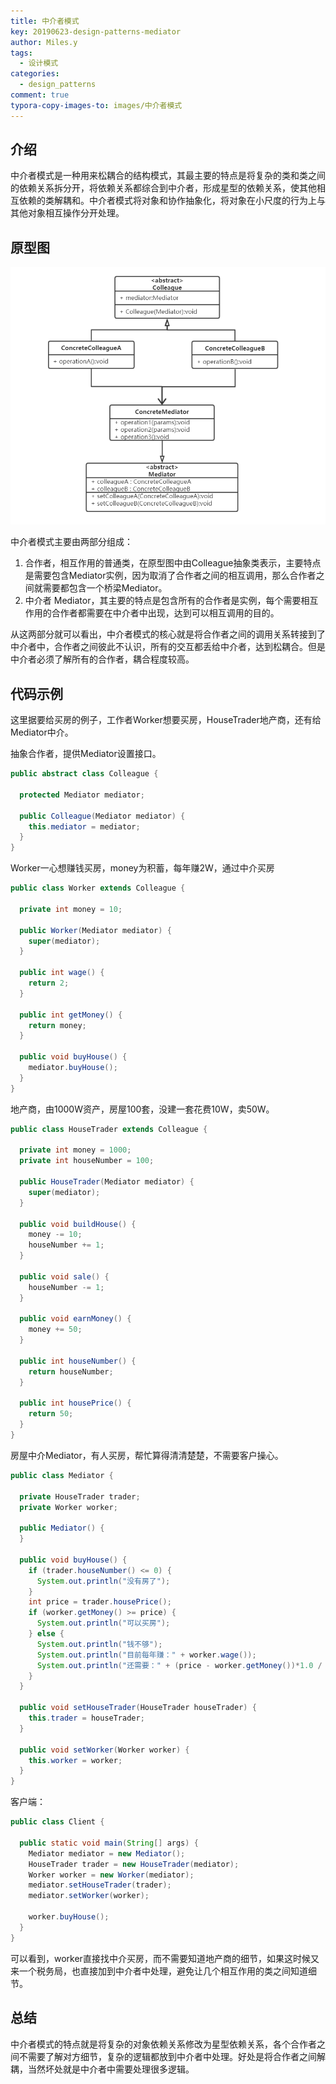 ```yaml
---
title: 中介者模式
key: 20190623-design-patterns-mediator
author: Miles.y
tags:
  - 设计模式
categories:
  - design_patterns
comment: true
typora-copy-images-to: images/中介者模式
---
```


## 介绍
中介者模式是一种用来松耦合的结构模式，其最主要的特点是将复杂的类和类之间的依赖关系拆分开，将依赖关系都综合到中介者，形成星型的依赖关系，使其他相互依赖的类解耦和。中介者模式将对象和协作抽象化，将对象在小尺度的行为上与其他对象相互操作分开处理。

## 原型图

![img_20190703230227](\images\中介者模式\img_20190703230227.png)

中介者模式主要由两部分组成：

1. 合作者，相互作用的普通类，在原型图中由Colleague抽象类表示，主要特点是需要包含Mediator实例，因为取消了合作者之间的相互调用，那么合作者之间就需要都包含一个桥梁Mediator。
2. 中介者 Mediator，其主要的特点是包含所有的合作者是实例，每个需要相互作用的合作者都需要在中介者中出现，达到可以相互调用的目的。

从这两部分就可以看出，中介者模式的核心就是将合作者之间的调用关系转接到了中介者中，合作者之间彼此不认识，所有的交互都丢给中介者，达到松耦合。但是中介者必须了解所有的合作者，耦合程度较高。

<!-- more -->

## 代码示例

这里据要给买房的例子，工作者Worker想要买房，HouseTrader地产商，还有给Mediator中介。

抽象合作者，提供Mediator设置接口。

```java
public abstract class Colleague {

  protected Mediator mediator;

  public Colleague(Mediator mediator) {
    this.mediator = mediator;
  }
}
```

Worker一心想赚钱买房，money为积蓄，每年赚2W，通过中介买房

```java
public class Worker extends Colleague {

  private int money = 10;

  public Worker(Mediator mediator) {
    super(mediator);
  }

  public int wage() {
    return 2;
  }

  public int getMoney() {
    return money;
  }

  public void buyHouse() {
    mediator.buyHouse();
  }
}
```

地产商，由1000W资产，房屋100套，没建一套花费10W，卖50W。

```java
public class HouseTrader extends Colleague {

  private int money = 1000;
  private int houseNumber = 100;

  public HouseTrader(Mediator mediator) {
    super(mediator);
  }

  public void buildHouse() {
    money -= 10;
    houseNumber += 1;
  }

  public void sale() {
    houseNumber -= 1;
  }

  public void earnMoney() {
    money += 50;
  }

  public int houseNumber() {
    return houseNumber;
  }

  public int housePrice() {
    return 50;
  }
}
```

房屋中介Mediator，有人买房，帮忙算得清清楚楚，不需要客户操心。

```java
public class Mediator {

  private HouseTrader trader;
  private Worker worker;

  public Mediator() {
  }

  public void buyHouse() {
    if (trader.houseNumber() <= 0) {
      System.out.println("没有房了");
    }
    int price = trader.housePrice();
    if (worker.getMoney() >= price) {
      System.out.println("可以买房");
    } else {
      System.out.println("钱不够");
      System.out.println("目前每年赚：" + worker.wage());
      System.out.println("还需要：" + (price - worker.getMoney())*1.0 / worker.wage());
    }
  }

  public void setHouseTrader(HouseTrader houseTrader) {
    this.trader = houseTrader;
  }

  public void setWorker(Worker worker) {
    this.worker = worker;
  }
}
```

客户端：

```java
public class Client {

  public static void main(String[] args) {
    Mediator mediator = new Mediator();
    HouseTrader trader = new HouseTrader(mediator);
    Worker worker = new Worker(mediator);
    mediator.setHouseTrader(trader);
    mediator.setWorker(worker);

    worker.buyHouse();
  }
}
```

可以看到，worker直接找中介买房，而不需要知道地产商的细节，如果这时候又来一个税务局，也直接加到中介者中处理，避免让几个相互作用的类之间知道细节。


## 总结

中介者模式的特点就是将复杂的对象依赖关系修改为星型依赖关系，各个合作者之间不需要了解对方细节，复杂的逻辑都放到中介者中处理。好处是将合作者之间解耦，当然坏处就是中介者中需要处理很多逻辑。